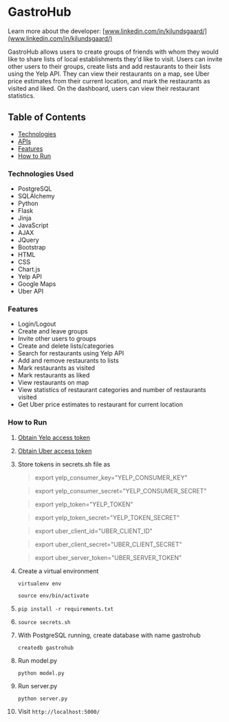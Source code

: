# GastroHub

Learn more about the developer: [www.linkedin.com/in/kjlundsgaard/](www.linkedin.com/in/kjlundsgaard/)

GastroHub allows users to create groups of friends with whom they would like to share lists of local establishments they'd like to visit. Users can invite other users to their groups, create lists and add restaurants to their lists using the Yelp API. They can view their restaurants on a map, see Uber price estimates from their current location, and mark the restaurants as visited and liked. On the dashboard, users can view their restaurant statistics.

## Table of Contents
  * [Technologies](#tech-stack)
  * [APIs](#apis)
  * [Features](#features)
  * [How to Run](#how-to-run)

### Technologies Used <a id="tech-stack"></a>

* PostgreSQL
* SQLAlchemy
* Python
* Flask
* Jinja
* JavaScript
* AJAX
* JQuery
* Bootstrap
* HTML
* CSS
* Chart.js
* Yelp API
* Google Maps
* Uber API

### Features <a id="features"></a>

* Login/Logout
* Create and leave groups
* Invite other users to groups
* Create and delete lists/categories
* Search for restaurants using Yelp API
* Add and remove restaurants to lists
* Mark restaurants as visited
* Mark restaurants as liked
* View restaurants on map
* View statistics of restaurant categories and number of restaurants visited
* Get Uber price estimates to restaurant for current location

### How to Run <a id="how-to-run"></a>

1. [Obtain Yelp access token](https://www.yelp.com/developers/manage_api_keys)
2. [Obtain Uber access token](https://developer.uber.com/docs/getting-started)
3. Store tokens in secrets.sh file as     

    > export yelp_consumer_key="YELP_CONSUMER_KEY"


    > export yelp_consumer_secret="YELP_CONSUMER_SECRET"


    > export yelp_token="YELP_TOKEN"


    > export yelp_token_secret="YELP_TOKEN_SECRET"


    > export uber_client_id="UBER_CLIENT_ID"


    > export uber_client_secret="UBER_CLIENT_SECRET"

    
    > export uber_server_token="UBER_SERVER_TOKEN"

4. Create a virtual environment

    `virtualenv env`

    `source env/bin/activate`

5. `pip install -r requirements.txt`

6. `source secrets.sh`

7. With PostgreSQL running, create database with name gastrohub

    `createdb gastrohub`

8. Run model.py

    `python model.py`

9. Run server.py

    `python server.py`

10. Visit `http://localhost:5000/`



